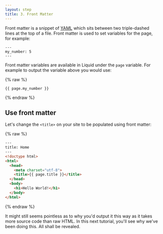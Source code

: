 ```yaml
---
layout: step
title: 3. Front Matter
---
```

Front matter is a snippet of [YAML](http://yaml.org/) which sits between two
triple-dashed lines at the top of a file. Front matter is used to set variables
for the page, for example:

```liquid
---
my_number: 5
---
```

Front matter variables are available in Liquid under the `page` variable. For
example to output the variable above you would use:

{% raw %}
```liquid
{{ page.my_number }}
```
{% endraw %}

## Use front matter

Let's change the `<title>` on your site to be populated using front matter:

{% raw %}
```html
---
title: Home
---
<!doctype html>
<html>
  <head>
    <meta charset="utf-8">
    <title>{{ page.title }}</title>
  </head>
  <body>
    <h1>Hello World!</h1>
  </body>
</html>
```
{% endraw %}

It might still seems pointless as to why you'd output it this way as it takes
more source code than raw HTML. In this next tutorial, you'll see why we've
been doing this. All shall be revealed.
